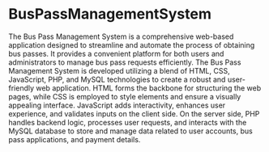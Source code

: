 # BusPassManagementSystem
The Bus Pass Management System is a comprehensive web-based application designed to streamline and automate the process of obtaining bus passes. It provides a convenient platform for both users and administrators to manage bus pass requests efficiently. The Bus Pass Management System is developed utilizing a blend of HTML, CSS, JavaScript, PHP, and MySQL technologies to create a robust and user-friendly web application. HTML forms the backbone for structuring the web pages, while CSS is employed to style elements and ensure a visually appealing interface. JavaScript adds interactivity, enhances user experience, and validates inputs on the client side. On the server side, PHP handles backend logic, processes user requests, and interacts with the MySQL database to store and manage data related to user accounts, bus pass applications, and payment details.
